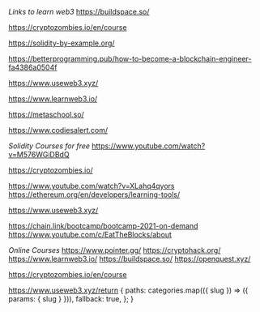 *Links to learn web3*
https://buildspace.so/

https://cryptozombies.io/en/course

https://solidity-by-example.org/

https://betterprogramming.pub/how-to-become-a-blockchain-engineer-fa4386a0504f

https://www.useweb3.xyz/

https://www.learnweb3.io/

https://metaschool.so/

https://www.codiesalert.com/


*Solidity Courses for free*
https://www.youtube.com/watch?v=M576WGiDBdQ

https://cryptozombies.io/

https://www.youtube.com/watch?v=XLahq4qyors
https://ethereum.org/en/developers/learning-tools/

https://www.useweb3.xyz/

https://chain.link/bootcamp/bootcamp-2021-on-demand
https://www.youtube.com/c/EatTheBlocks/about

*Online Courses*
https://www.pointer.gg/
https://cryptohack.org/
https://www.learnweb3.io/
https://buildspace.so/
https://openquest.xyz/

https://cryptozombies.io/en/course

https://www.useweb3.xyz/return {
    paths: categories.map(({ slug }) => ({ params: { slug } })),
    fallback: true,
  };
}
